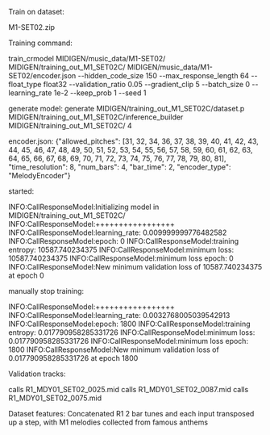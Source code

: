 
Train on dataset:

M1-SET02.zip

Training command:

train_crmodel MIDIGEN/music_data/M1-SET02/ MIDIGEN/training_out_M1_SET02C/ MIDIGEN/music_data/M1-SET02/encoder.json --hidden_code_size 150 --max_response_length 64 --float_type float32 --validation_ratio 0.05 --gradient_clip 5 --batch_size 0 --learning_rate 1e-2 --keep_prob 1 --seed 1

generate model:
generate MIDIGEN/training_out_M1_SET02C/dataset.p MIDIGEN/training_out_M1_SET02C/inference_builder MIDIGEN/training_out_M1_SET02C/ 4

encoder.json:
{"allowed_pitches": [31, 32, 34, 36, 37, 38, 39, 40, 41, 42, 43, 44, 45, 46, 47, 48, 49, 50, 51, 52, 53, 54, 55, 56, 57, 58, 59, 60, 61, 62, 63, 64, 65, 66, 67, 68, 69, 70, 71, 72, 73, 74, 75, 76, 77, 78, 79, 80, 81], "time_resolution": 8, "num_bars": 4, "bar_time": 2, "encoder_type": "MelodyEncoder"}

started:

INFO:CallResponseModel:Initializing model in MIDIGEN/training_out_M1_SET02C/
INFO:CallResponseModel:+++++++++++++++++
INFO:CallResponseModel:learning_rate: 0.009999999776482582
INFO:CallResponseModel:epoch: 0
INFO:CallResponseModel:training entropy: 10587.740234375
INFO:CallResponseModel:minimum loss: 10587.740234375
INFO:CallResponseModel:minimum loss epoch: 0
INFO:CallResponseModel:New minimum validation loss of 10587.740234375 at epoch 0

manually stop training:

INFO:CallResponseModel:+++++++++++++++++
INFO:CallResponseModel:learning_rate: 0.0032768005039542913
INFO:CallResponseModel:epoch: 1800
INFO:CallResponseModel:training entropy: 0.017790958285331726
INFO:CallResponseModel:minimum loss: 0.017790958285331726
INFO:CallResponseModel:minimum loss epoch: 1800
INFO:CallResponseModel:New minimum validation loss of 0.017790958285331726 at epoch 1800

Validation tracks:

calls R1_MDY01_SET02_0025.mid
calls R1_MDY01_SET02_0087.mid
calls R1_MDY01_SET02_0075.mid

Dataset features:
Concatenated R1 2 bar tunes and each input transposed up a step, with M1 melodies collected from famous anthems
